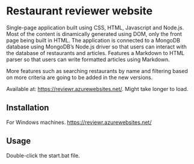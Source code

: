 # Restaurant reviewer website
Single-page application built using CSS, HTML, Javascript and Node.js. Most of the content is dinamically generated using DOM, only the front page being built in HTML. The application is connected to a MongoDB database using MongoDB’s Node.js driver so that users can interact with the database of restaurants and articles. Features a Markdown to HTML parser so that users can write formatted articles using Markdown.

More features such as searching restaurants by name and filtering based on more criteria are going to be added in the new versions.

Available at: https://reviewr.azurewebsites.net/. Might take longer to load.

## Installation
For Windows machines.
https://reviewr.azurewebsites.net/
## Usage
Double-click the start.bat file.
